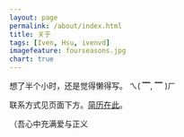 ```yaml
---
layout: page
permalink: /about/index.html
title: 关于
tags: [Iven, Hsu, ivenvd]
imagefeature: fourseasons.jpg
chart: true
---
```


想了半个小时，还是觉得懒得写。 ㄟ( ▔, ▔  )ㄏ

联系方式见页面下方。[简历在此](/resume/)。

（吾心中充满爱与正义


